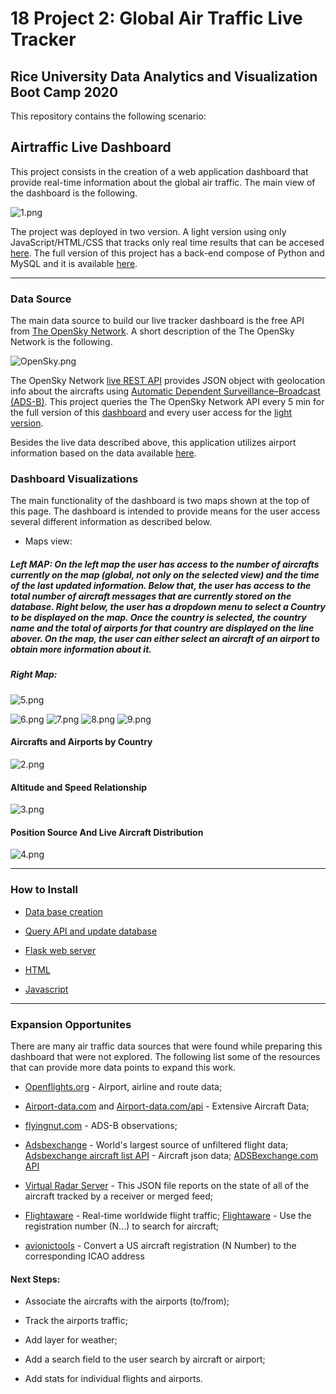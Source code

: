 # 18 Project 2: Global Air Traffic Live Tracker


## Rice University Data Analytics and Visualization Boot Camp 2020


This repository contains the following scenario:
 

## Airtraffic Live Dashboard

This project consists in the creation of a web application dashboard that provide real-time information about the global air traffic. The main view of the dashboard is the following.

![1.png](Resources/Images/1.png)

The project was deployed in two version. A light version using only JavaScript/HTML/CSS that tracks only real time results that can be accesed [here](https://gpivaro.github.io/Project_2/). The full version of this project has a back-end compose of Python and MySQL and it is available [here](https://airtraffic-live.herokuapp.com/).
 
 ---


### Data Source

The main data source to build our live tracker dashboard is the free API from [The OpenSky Network](https://opensky-network.org/). A short description of the The OpenSky Network is the following.

![OpenSky.png](Resources/OpenSky.png)

The OpenSky Network [live REST API](https://opensky-network.org/api) provides JSON object with geolocation info about the aircrafts using [Automatic Dependent Surveillance–Broadcast (ADS-B)](https://en.wikipedia.org/wiki/Automatic_Dependent_Surveillance%E2%80%93Broadcast). This project queries the The OpenSky Network API every 5 min for the full version of this [dashboard](https://airtraffic-live.herokuapp.com/) and every user access for the [light version](https://airtraffic-live.herokuapp.com/).

Besides the live data described above, this application utilizes airport information based on the data available [here](https://raw.githubusercontent.com/jpatokal/openflights/master/data/airports.dat).


### Dashboard Visualizations

The main functionality of the dashboard is two maps shown at the top of this page. The dashboard is intended to provide means for the user access several different information as described below.

* Maps view:

##### Left MAP: On the left map the user has access to the number of aircrafts currently on the map (global, not only on the selected view) and the time of the last updated information. Below that, the user has access to the total number of aircraft messages that are currently stored on the database. Right below, the user has a dropdown menu to select a Country to be displayed on the map. Once the country is selected, the country name and the total of airports for that country are displayed on the line abover. On the map, the user can either select an aircraft of an airport to obtain more information about it.

##### Right Map: 

![5.png](Resources/Images/5.png)

![6.png](Resources/Images/6.png)
![7.png](Resources/Images/7.png)
![8.png](Resources/Images/8.png)
![9.png](Resources/Images/9.png)

#### Aircrafts and Airports by Country

![2.png](Resources/Images/2.png)

#### Altitude and Speed Relationship

![3.png](Resources/Images/3.png)

#### Position Source And Live Aircraft Distribution

![4.png](Resources/Images/4.png)

---

### How to Install

* [Data base creation](Database)

* [Query API and update database](scripts)

* [Flask web server](app.py)

* [HTML](templates)

* [Javascript](static)

---

### Expansion Opportunites

There are many air traffic data sources that were found while preparing this dashboard that were not explored. The following list some of the resources that can provide more data points to expand this work. 

* [Openflights.org](https://openflights.org/data.html#airport) - Airport, airline and route data;

* [Airport-data.com](https://www.airport-data.com/) and [Airport-data.com/api](https://www.airport-data.com/api/doc.php) - Extensive Aircraft Data;

* [flyingnut.com](http://www.flyingnut.com/adsbmap/grids/aircraft.html) - ADS-B observations;

* [Adsbexchange](https://www.adsbexchange.com/) - World's largest source of unfiltered flight data; [Adsbexchange aircraft list API](https://public-api.adsbexchange.com/VirtualRadar/AircraftList.json) - Aircraft json data; [ADSBexchange.com API](https://rapidapi.com/adsbx/api/adsbexchange-com1)

* [Virtual Radar Server](http://www.virtualradarserver.co.uk/Documentation/Formats/AircraftList.aspx) - This JSON file reports on the state of all of the aircraft tracked by a receiver or merged feed;

* [Flightaware](https://flightaware.com/live/) - Real-time worldwide flight traffic; [Flightaware](https://flightaware.com/resources/registration/) - Use the registration number (N...) to search for aircraft;

* [avionictools](http://www.avionictools.com/icao.php)  - Convert a US aircraft registration (N Number) to the corresponding ICAO address


#### Next Steps:

* Associate the aircrafts with the airports (to/from);

* Track the airports traffic;

* Add layer for weather;

* Add a search field to the user search by aircraft or airport;

* Add stats for individual flights and airports.



